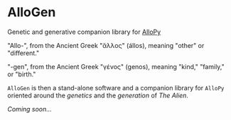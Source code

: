 # AlloGen
Genetic and generative companion library for [AlloPy](https://github.com/kr4g/AlloPy.git)

"Allo-", from the Ancient Greek "ἄλλος" (állos), meaning "other" or "different."

"-gen", from the Ancient Greek "γένος" (genos), meaning "kind," "family," or "birth."

`AlloGen` is then a stand-alone software and a companion library for `AlloPy` oriented around the *genetics* and the *generation* of *The Alien*.

*Coming soon...*
